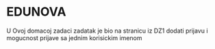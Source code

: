 # EDUNOVA
U Ovoj domacoj zadaci zadatak je bio na stranicu iz DZ1 dodati prijavu i mogucnost prijave sa jednim korisickim imenom
